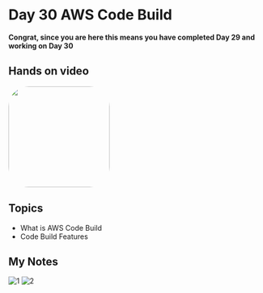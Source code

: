 # Day 30 AWS Code Build

**Congrat, since you are here this means you have completed Day 29 and working on Day 30**

## Hands on video
<a href="https://youtu.be/QYGj_VfA0JM">
<img src="https://i3.ytimg.com/vi/QYGj_VfA0JM/hqdefault.jpg" align="center" width="200" style="border-radius:40px" />
</a>

## Topics
  - What is AWS Code Build
  - Code Build Features

## My Notes
  ![1](https://user-images.githubusercontent.com/41295276/123756339-7148d200-d8da-11eb-8011-0fd33365f88a.jpeg)
  ![2](https://user-images.githubusercontent.com/41295276/123756320-6d1cb480-d8da-11eb-9969-40a1a3a23aa6.jpeg)

  
